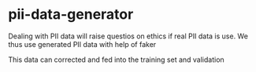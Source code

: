 # pii-data-generator

Dealing with PII data will raise questios on ethics if real PII data is use.
We thus use generated PII data with help of faker

This data can corrected and fed into the training set and validation